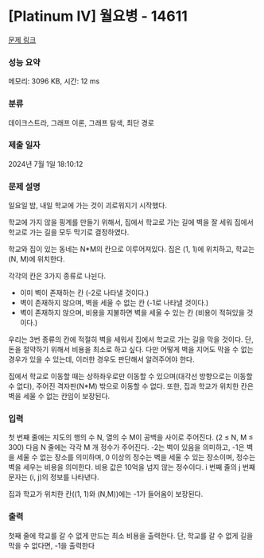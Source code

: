 # [Platinum IV] 월요병 - 14611 

[문제 링크](https://www.acmicpc.net/problem/14611) 

### 성능 요약

메모리: 3096 KB, 시간: 12 ms

### 분류

데이크스트라, 그래프 이론, 그래프 탐색, 최단 경로

### 제출 일자

2024년 7월 1일 18:10:12

### 문제 설명

<p>일요일 밤, 내일 학교에 가는 것이 괴로워지기 시작했다.</p>

<p>학교에 가지 않을 핑계를 만들기 위해서, 집에서 학교로 가는 길에 벽을 잘 세워 집에서 학교로 가는 길을 모두 막기로 결정하였다.</p>

<p>학교와 집이 있는 동네는 N*M의 칸으로 이루어져있다. 집은 (1, 1)에 위치하고, 학교는 (N, M)에 위치한다.</p>

<p>각각의 칸은 3가지 종류로 나뉜다.</p>

<ul>
	<li>이미 벽이 존재하는 칸 (-2로 나타낼 것이다.)</li>
	<li>벽이 존재하지 않으며, 벽을 세울 수 없는 칸 (-1로 나타낼 것이다.)</li>
	<li>벽이 존재하지 않으며, 비용을 지불하면 벽을 세울 수 있는 칸 (비용이 적혀있을 것이다.)</li>
</ul>

<p>우리는 3번 종류의 칸에 적절히 벽을 세워서 집에서 학교로 가는 길을 막을 것이다. 단, 돈을 절약하기 위해서 비용을 최소로 하고 싶다. 다만 어떻게 벽을 지어도 막을 수 없는 경우가 있을 수 있는데, 이러한 경우도 판단해서 알려주어야 한다.</p>

<p>집에서 학교로 이동할 때는 상하좌우로만 이동할 수 있으며(대각선 방향으로는 이동할 수 없다), 주어진 격자판(N*M) 밖으로 이동할 수 없다. 또한, 집과 학교가 위치한 칸은 벽을 세울 수 없는 칸임이 보장된다.</p>

### 입력 

 <p>첫 번째 줄에는 지도의 행의 수 N, 열의 수 M이 공백을 사이로 주어진다. (2 ≤ N, M ≤ 300) 다음 N 줄에는 각각 M 개 정수가 주어진다. -2는 벽이 있음을 의미하고, -1은 벽을 세울 수 없는 장소를 의미하며, 0 이상의 정수는 벽을 세울 수 있는 장소이며, 정수는 벽을 세우는 비용을 의미한다. 비용 값은 10억을 넘지 않는 정수이다. i 번째 줄의 j 번째 문자는 (i, j)의 정보를 나타낸다.</p>

<p>집과 학교가 위치한 칸((1, 1)와 (N,M))에는 -1가 들어옴이 보장된다.</p>

### 출력 

 <p>첫째 줄에 학교를 갈 수 없게 만드는 최소 비용을 출력한다. 단, 학교를 갈 수 없게 길을 막을 수 없다면, -1을 출력한다</p>

